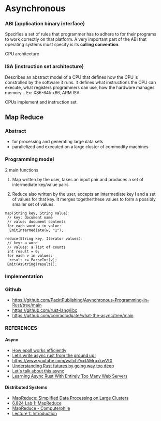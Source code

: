 # Asynchronous

### ABI (application binary interface)
Specifies a set of rules that programmer has to adhere to for their programs to work correctly on that platform.
A very important part of the ABI that operating systems must specify is its **calling convention**.

CPU architecture

### ISA (instruction set architecture)
Describes an abstract model of a CPU that defines how the CPU is constrolled by the software it runs.
It defines what instructions the CPU can execute, what registers programmers can use, how the hardware manages memory...
Ex: X86-64k x86, ARM ISA

CPUs implement and instruction set. 

## Map Reduce

### Abstract
- for processing and generating large data sets
- parallelized and executed on a large cluster of commodity machines

### Programming model
2 main functions

1. Map
	written by the user, takes an input pair and produces a set of intermediate key/value pairs

2. Reduce
	also written by the user, accepts an intermediate key I and a set of values for that key. It merges togetherthese values to form a possibly smaller set of values. 

```
map(String key, String value): 
 // key: document name
 // value: document contents
 for each word w in value:
  EmitIntermediate(w, "1");

reduce(String key, Iterator values):
 // key: a word
 // values: a list of counts
 int result = 0;
 for each v in values:
  result += ParseInt(v);
 Emit(AsString(result));
```

### Implementation


### Github
- https://github.com/PacktPublishing/Asynchronous-Programming-in-Rust/tree/main
- https://github.com/rust-lang/libc
- https://github.com/conradludgate/what-the-async/tree/main


### REFERENCES

#### Async
- [How epoll works efficiently](https://www.sobyte.net/post/2022-04/epoll-efficiently/)
- [Let’s write async rust from the ground up!](https://www.youtube.com/watch?v=7pU3gOVAeVQ&t=6s)
- https://www.youtube.com/watch?v=tAMruxkwVf0
- [Understanding Rust futures by going way too deep ](https://fasterthanli.me/articles/understanding-rust-futures-by-going-way-too-deep)
- [Let's talk about this async](https://conradludgate.com/posts/async)
- [Learning Async Rust With Entirely Too Many Web Servers](https://ibraheem.ca/posts/too-many-web-servers/)

#### Distributed Systems
- [MapReduce: Simplified Data Processing on Large Clusters](http://nil.csail.mit.edu/6.824/2020/papers/mapreduce.pdf)
- [6.824 Lab 1: MapReduce](http://nil.csail.mit.edu/6.824/2020/labs/lab-mr.html)
- [MapReduce - Computerphile](https://www.youtube.com/watch?v=cQP8WApzIQQ)
- [Lecture 1: Introduction](https://www.youtube.com/watch?v=cQP8WApzIQQ)
